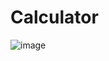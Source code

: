 # Calculator

![image](https://user-images.githubusercontent.com/40528276/202830816-07838eee-50e0-49a1-b22b-400fff6a36b7.png)
